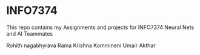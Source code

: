 # INFO7374
This repo contains my Assignments and projects for INFO7374 Neural Nets and AI
Teammates

Rohith nagabhyrava
Rama Krishna Kommineni
Umair Akthar
